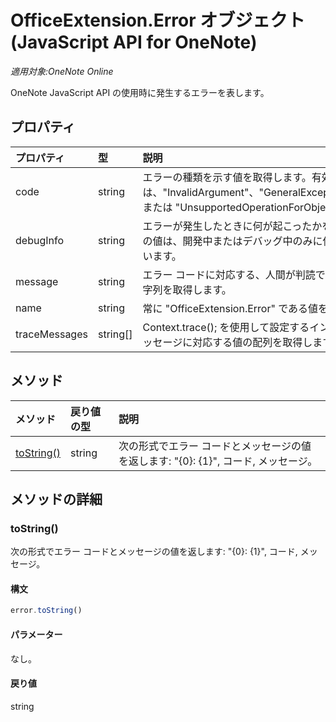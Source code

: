 # <a name="officeextension.error-object-(javascript-api-for-onenote)"></a>OfficeExtension.Error オブジェクト (JavaScript API for OneNote)

_適用対象:OneNote Online_


OneNote JavaScript API の使用時に発生するエラーを表します。

## <a name="properties"></a>プロパティ
| プロパティ     | 型   |説明
|:---------------|:--------|:----------|
|code|string|エラーの種類を示す値を取得します。有効な値は、"InvalidArgument"、"GeneralException"、"ItemNotFound"、または "UnsupportedOperationForObjectType" です。 |
|debugInfo|string|エラーが発生したときに何が起こったかを示す値を取得します。この値は、開発中またはデバッグ中のみに使用することが想定されています。  |
|message |string| エラー コードに対応する、人間が判読できるローカライズされた文字列を取得します。|
|name |string| 常に "OfficeExtension.Error" である値を取得します。 |
|traceMessages |string[]| Context.trace(); を使用して設定するインストルメンテーション メッセージに対応する値の配列を取得します。 |

## <a name="methods"></a>メソッド

| メソッド           | 戻り値の型    |説明|
|:---------------|:--------|:----------|
|[toString()](#tostring)|string|次の形式でエラー コードとメッセージの値を返します: "{0}: {1}", コード, メッセージ。|

## <a name="method-details"></a>メソッドの詳細

### <a name="tostring()"></a>toString()
次の形式でエラー コードとメッセージの値を返します: "{0}: {1}", コード, メッセージ。

#### <a name="syntax"></a>構文
```js
error.toString()
```

#### <a name="parameters"></a>パラメーター
なし。

#### <a name="returns"></a>戻り値
string
